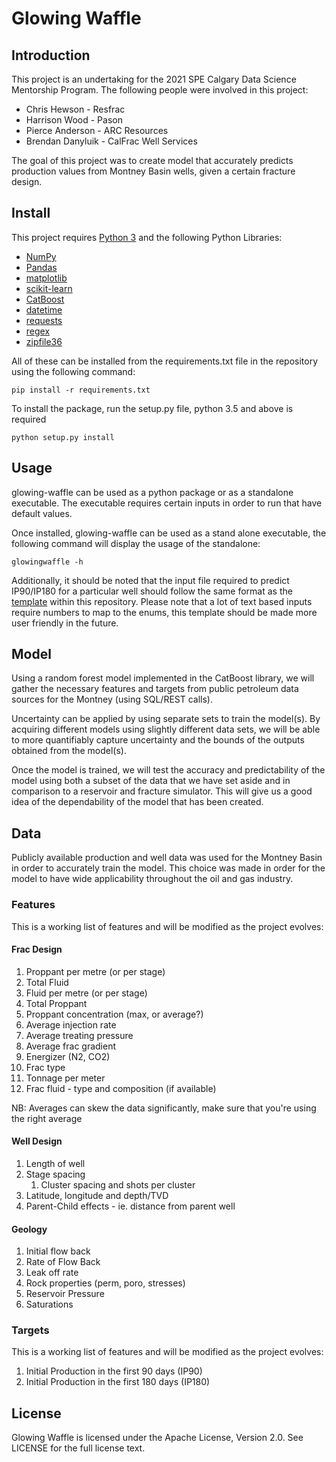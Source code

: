 # Glowing Waffle

## Introduction
This project is an undertaking for the 2021 SPE Calgary Data Science Mentorship Program. The following people were involved in this project:

- Chris Hewson - Resfrac
- Harrison Wood - Pason
- Pierce Anderson - ARC Resources
- Brendan Danyluik - CalFrac Well Services

The goal of this project was to create model that accurately predicts production values from Montney Basin wells, given a certain fracture design.

## Install
This project requires [Python 3](https://www.python.org/) and the following Python Libraries:

- [NumPy](https://numpy.org/)
- [Pandas](https://pandas.pydata.org/)
- [matplotlib](https://matplotlib.org/)
- [scikit-learn](https://scikit-learn.org/stable/)
- [CatBoost](https://catboost.ai/docs/installation/python-installation-method-pip-install.html#python-installation-method-pip-install)
- [datetime](https://pypi.org/project/DateTime/)
- [requests](https://pypi.org/project/requests/)
- [regex](https://pypi.org/project/regex/)
- [zipfile36](https://pypi.org/project/zipfile36/)

All of these can be installed from the requirements.txt file in the repository using the following command:

    pip install -r requirements.txt

To install the package, run the setup.py file, python 3.5 and above is required

    python setup.py install

## Usage
glowing-waffle can be used as a python package or as a standalone executable. The executable requires certain inputs in order to run that have default values.

Once installed, glowing-waffle can be used as a stand alone executable, the following command will display the usage of the standalone:
```shell script
glowingwaffle -h
```
Additionally, it should be noted that the input file required to predict IP90/IP180 for a particular well should follow the same format as the [template](templates/input_values_template.csv) within this repository. Please note that a lot of text based inputs require numbers to map to the enums, this template should be made more user friendly in the future.


## Model
Using a random forest model implemented in the CatBoost library, we will gather the necessary features and targets from public petroleum data sources for the Montney (using SQL/REST calls). 

Uncertainty can be applied by using separate sets to train the model(s). By acquiring different models using slightly different data sets, we will be able to more quantifiably capture uncertainty and the bounds of the outputs obtained from the model(s).

Once the model is trained, we will test the accuracy and predictability of the model using both a subset of the data that we have set aside and in comparison to a reservoir and fracture simulator. This will give us a good idea of the dependability of the model that has been created.

## Data
Publicly available production and well data was used for the Montney Basin in order to accurately train the model. This choice was made in order for the model to have wide applicability throughout the oil and gas industry.

### Features
This is a working list of features and will be modified as the project evolves:

#### Frac Design

1. Proppant per metre (or per stage)
2. Total Fluid
3. Fluid per metre (or per stage)
4. Total Proppant
5. Proppant concentration (max, or average?)
6. Average injection rate
7. Average treating pressure
8. Average frac gradient
9. Energizer (N2, CO2)
10. Frac type
11. Tonnage per meter
12. Frac fluid - type and composition (if available)

NB: Averages can skew the data significantly, make sure that you're using the right average

#### Well Design

1. Length of well
2. Stage spacing
    1. Cluster spacing and shots per cluster
3. Latitude, longitude and depth/TVD
4. Parent-Child effects - ie. distance from parent well

#### Geology

1. Initial flow back
2. Rate of Flow Back
3. Leak off rate
4. Rock properties (perm, poro, stresses)
5. Reservoir Pressure
6. Saturations 

### Targets

This is a working list of features and will be modified as the project evolves:

1. Initial Production in the first 90 days (IP90)
2. Initial Production in the first 180 days (IP180)

## License
Glowing Waffle is licensed under the Apache License, Version 2.0. See LICENSE for the full license text.